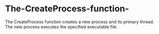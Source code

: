 # The-CreateProcess-function-
The CreateProcess function creates a new process and its primary thread. The new process executes the specified executable file.
